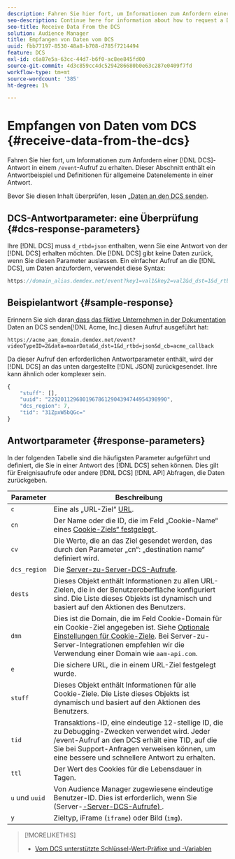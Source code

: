 ```yaml
---
description: Fahren Sie hier fort, um Informationen zum Anfordern einer DCS-Antwort in einem /event-Aufruf zu erhalten. Dieser Abschnitt enthält ein Antwortbeispiel und Definitionen für allgemeine Datenelemente in einer Antwort.
seo-description: Continue here for information about how to request a DCS response in a /event call. This section includes a response example and definitions for common data elements in a response.
seo-title: Receive Data From the DCS
solution: Audience Manager
title: Empfangen von Daten vom DCS
uuid: fbb77197-8530-48a8-b708-d785f7214494
feature: DCS
exl-id: c6a87e5a-63cc-44d7-b6f0-ac8ee845fd00
source-git-commit: 4d3c859cc4dc5294286680b0e63c287e0409f7fd
workflow-type: tm+mt
source-wordcount: '385'
ht-degree: 1%

---
```


# Empfangen von Daten vom DCS {#receive-data-from-the-dcs}

Fahren Sie hier fort, um Informationen zum Anfordern einer [!DNL DCS]-Antwort in einem `/event`-Aufruf zu erhalten. Dieser Abschnitt enthält ein Antwortbeispiel und Definitionen für allgemeine Datenelemente in einer Antwort.

Bevor Sie diesen Inhalt überprüfen, lesen [ „Daten an den DCS senden](../../../api/dcs-intro/dcs-event-calls/dcs-url-send.md).

## DCS-Antwortparameter: eine Überprüfung {#dcs-response-parameters}

Ihre [!DNL DCS] muss `d_rtbd=json` enthalten, wenn Sie eine Antwort von der [!DNL DCS] erhalten möchten. Die [!DNL DCS] gibt keine Daten zurück, wenn Sie diesen Parameter auslassen. Ein einfacher Aufruf an die [!DNL DCS], um Daten anzufordern, verwendet diese Syntax:

```js
https://domain_alias.demdex.net/event?key1=val1&key2=val2&d_dst=1&d_rtbd=json&d_cb=callback
```

## Beispielantwort {#sample-response}

Erinnern Sie sich daran[ dass das fiktive Unternehmen in der Dokumentation ](../../../api/dcs-intro/dcs-event-calls/dcs-url-send.md)Daten an DCS senden[!DNL Acme, Inc.] diesen Aufruf ausgeführt hat:

`https://acme_aam_domain.demdex.net/event?videoTypeID=2&data=moarData&d_dst=1&d_rtbd=json&d_cb=acme_callback`

Da dieser Aufruf den erforderlichen Antwortparameter enthält, wird der [!DNL DCS] an das unten dargestellte [!DNL JSON] zurückgesendet. Ihre kann ähnlich oder komplexer sein.

```js
{
    "stuff": [],
    "uuid": "22920112968019678612904394744954398990",
    "dcs_region": 7,
    "tid": "31ZpxW5bQGc="
}
```

## Antwortparameter {#response-parameters}

In der folgenden Tabelle sind die häufigsten Parameter aufgeführt und definiert, die Sie in einer Antwort des [!DNL DCS] sehen können. Dies gilt für Ereignisaufrufe oder andere [!DNL DCS] [!DNL API] Abfragen, die Daten zurückgeben.

| Parameter | Beschreibung |
|--- |--- |
| `c` | Eine als „URL-Ziel“ [ URL](../../../features/destinations/create-url-destination.md). |
| `cn` | Der Name oder die ID, die im Feld „Cookie-Name“ eines [Cookie-Ziels“ festgelegt ](../../../features/destinations/create-cookie-destination.md). |
| `cv` | Die Werte, die an das Ziel gesendet werden, das durch den Parameter „cn“: „destination name“ definiert wird. |
| `dcs_region` | Die [Server-zu-Server-DCS-Aufrufe](../../../api/dcs-intro/dcs-api-reference/dcs-regions.md). |
| `dests` | Dieses Objekt enthält Informationen zu allen URL-Zielen, die in der Benutzeroberfläche konfiguriert sind. Die Liste dieses Objekts ist dynamisch und basiert auf den Aktionen des Benutzers. |
| `dmn` | Dies ist die Domain, die im Feld Cookie-Domain für ein Cookie-Ziel angegeben ist. Siehe [Optionale Einstellungen für Cookie-Ziele](../../../features/destinations/cookie-destination-options.md).  Bei Server-zu-Server-Integrationen empfehlen wir die Verwendung einer Domain wie `aam-api.com`. |
| `e` | Die sichere URL, die in einem URL-Ziel festgelegt wurde. |
| `stuff` | Dieses Objekt enthält Informationen für alle Cookie-Ziele. Die Liste dieses Objekts ist dynamisch und basiert auf den Aktionen des Benutzers. |
| `tid` | Transaktions-ID, eine eindeutige 12-stellige ID, die zu Debugging-Zwecken verwendet wird. Jeder /event-Aufruf an den DCS erhält eine TID, auf die Sie bei Support-Anfragen verweisen können, um eine bessere und schnellere Antwort zu erhalten. |
| `ttl` | Der Wert des Cookies für die Lebensdauer in Tagen. |
| `u` und `uuid` | Von Audience Manager zugewiesene eindeutige Benutzer-ID. Dies ist erforderlich, wenn Sie (Server-[-Server-DCS-Aufrufe) ](../../../api/dcs-intro/dcs-s2s/dcs-s2s-calls.md). |
| `y` | Zieltyp, iFrame (`iframe`) oder Bild (`img`). |

>[!MORELIKETHIS]
>
>* [Vom DCS unterstützte Schlüssel-Wert-Präfixe und -Variablen](../../../api/dcs-intro/dcs-api-reference/dcs-keys.md)
